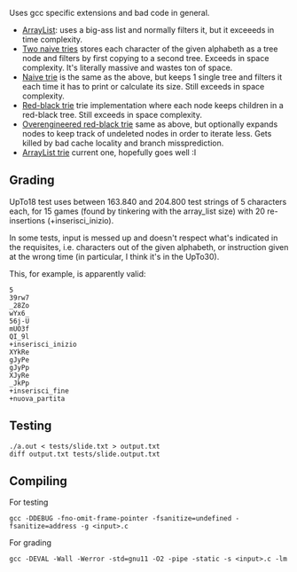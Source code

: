 Uses gcc specific extensions and bad code in general.

- [ArrayList](../c267ccf06c604bd54f5e1df870a4347ee2184fc9/array_list.c): uses a big-ass list and normally filters it, but it exceeeds in time complexity.
- [Two naive tries](../c267ccf06c604bd54f5e1df870a4347ee2184fc9/word_tree.c) stores each character of the given alphabeth as a tree node and filters by first copying to a 
  second tree. Exceeds in space complexity. It's literally massive and wastes ton of space.
- [Naive trie](../c267ccf06c604bd54f5e1df870a4347ee2184fc9/single_word_tree.c) is the same as the above, but keeps 1 single tree and filters it each time it has to
  print or calculate its size. Still exceeds in space complexity. 
- [Red-black trie](../78ad7d16bb684987ad5a8907cd8a8fb2cee8eb5a/single_word_tree_red_black.c) trie implementation where each node keeps children in a red-black tree. Still 
  exceeds in space complexity.
- [Overengineered red-black trie](../cea2dc8d8729fe807d3a8496d40e8a4990ae5d10/single_word_tree_red_black.c) same as above, but optionally expands nodes to keep track of 
  undeleted nodes in order to iterate less. Gets killed by bad cache locality and branch missprediction.
- [ArrayList trie]() current one, hopefully goes well :I

## Grading

UpTo18 test uses between 163.840 and 204.800 test strings of 5 characters each, for 15 games 
(found by tinkering with the array_list size) with 20 re-insertions (+inserisci_inizio).

In some tests, input is messed up and doesn't respect what's indicated in the requisites, i.e. 
characters out of the given alphabeth, or instruction given at the wrong time (in particular, I think it's in the UpTo30).

This, for example, is apparently valid:
```
5
39rw7
_28Zo
wYx6_
56j-U
mUO3f
QI_9l
+inserisci_inizio
XYkRe
gJyPe
gJyPp
XJyRe
_JkPp
+inserisci_fine
+nuova_partita
``` 

## Testing

```
./a.out < tests/slide.txt > output.txt
diff output.txt tests/slide.output.txt
```

## Compiling

For testing

`gcc -DDEBUG -fno-omit-frame-pointer -fsanitize=undefined -fsanitize=address -g <input>.c` 

For grading

`gcc -DEVAL -Wall -Werror -std=gnu11 -O2 -pipe -static -s <input>.c -lm`
